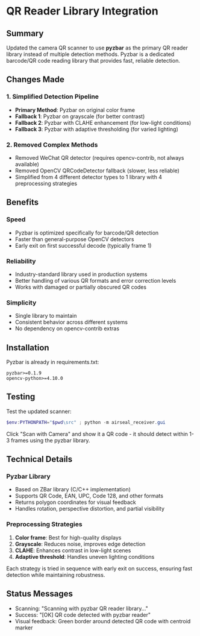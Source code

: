 # QR Reader Library Integration

## Summary
Updated the camera QR scanner to use **pyzbar** as the primary QR reader library instead of multiple detection methods. Pyzbar is a dedicated barcode/QR code reading library that provides fast, reliable detection.

## Changes Made

### 1. Simplified Detection Pipeline
- **Primary Method**: Pyzbar on original color frame
- **Fallback 1**: Pyzbar on grayscale (for better contrast)
- **Fallback 2**: Pyzbar with CLAHE enhancement (for low-light conditions)
- **Fallback 3**: Pyzbar with adaptive thresholding (for varied lighting)

### 2. Removed Complex Methods
- Removed WeChat QR detector (requires opencv-contrib, not always available)
- Removed OpenCV QRCodeDetector fallback (slower, less reliable)
- Simplified from 4 different detector types to 1 library with 4 preprocessing strategies

## Benefits

### Speed
- Pyzbar is optimized specifically for barcode/QR detection
- Faster than general-purpose OpenCV detectors
- Early exit on first successful decode (typically frame 1)

### Reliability
- Industry-standard library used in production systems
- Better handling of various QR formats and error correction levels
- Works with damaged or partially obscured QR codes

### Simplicity
- Single library to maintain
- Consistent behavior across different systems
- No dependency on opencv-contrib extras

## Installation
Pyzbar is already in requirements.txt:
```
pyzbar>=0.1.9
opencv-python>=4.10.0
```

## Testing
Test the updated scanner:
```powershell
$env:PYTHONPATH="$pwd\src" ; python -m airseal_receiver.gui
```

Click "Scan with Camera" and show it a QR code - it should detect within 1-3 frames using the pyzbar library.

## Technical Details

### Pyzbar Library
- Based on ZBar library (C/C++ implementation)
- Supports QR Code, EAN, UPC, Code 128, and other formats
- Returns polygon coordinates for visual feedback
- Handles rotation, perspective distortion, and partial visibility

### Preprocessing Strategies
1. **Color frame**: Best for high-quality displays
2. **Grayscale**: Reduces noise, improves edge detection
3. **CLAHE**: Enhances contrast in low-light scenes
4. **Adaptive threshold**: Handles uneven lighting conditions

Each strategy is tried in sequence with early exit on success, ensuring fast detection while maintaining robustness.

## Status Messages
- Scanning: "Scanning with pyzbar QR reader library…"
- Success: "[OK] QR code detected with pyzbar reader"
- Visual feedback: Green border around detected QR code with centroid marker

